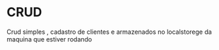 # CRUD
Crud simples , cadastro de clientes e armazenados no localstorege da maquina que estiver rodando
